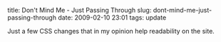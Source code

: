 title: Don't Mind Me - Just Passing Through
slug: dont-mind-me-just-passing-through
date: 2009-02-10 23:01
tags: update

Just a few CSS changes that in my opinion help readability on the site.
